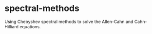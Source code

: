# spectral-methods

Using Chebyshev spectral methods to solve the Allen-Cahn and Cahn-Hilliard equations.
